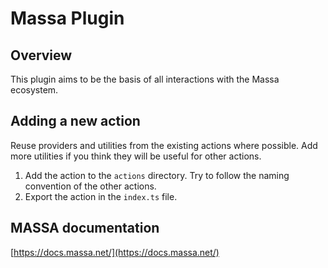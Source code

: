 # Massa Plugin

## Overview

This plugin aims to be the basis of all interactions with the Massa ecosystem.

## Adding a new action

Reuse providers and utilities from the existing actions where possible. Add more utilities if you think they will be useful for other actions.

1. Add the action to the `actions` directory. Try to follow the naming convention of the other actions.
2. Export the action in the `index.ts` file.


## MASSA documentation
[https://docs.massa.net/](https://docs.massa.net/)